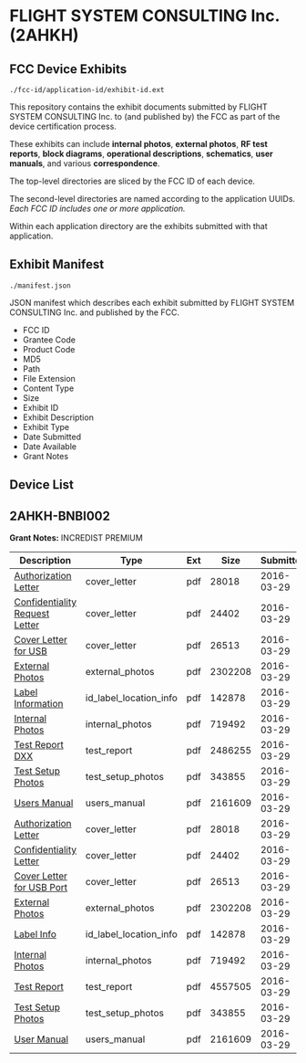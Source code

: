 # FLIGHT SYSTEM CONSULTING Inc. (2AHKH)
## FCC Device Exhibits

```
./fcc-id/application-id/exhibit-id.ext
```

This repository contains the exhibit documents submitted by FLIGHT SYSTEM CONSULTING Inc. to (and published by) the FCC as part of the device certification process.

These exhibits can include **internal photos**, **external photos**, **RF test reports**, **block diagrams**, **operational descriptions**, **schematics**, **user manuals**, and various **correspondence**.

The top-level directories are sliced by the FCC ID of each device.

The second-level directories are named according to the application UUIDs. *Each FCC ID includes one or more application.*

Within each application directory are the exhibits submitted with that application. 

## Exhibit Manifest

```
./manifest.json
```

JSON manifest which describes each exhibit submitted by FLIGHT SYSTEM CONSULTING Inc. and published by the FCC.

- FCC ID
- Grantee Code
- Product Code
- MD5
- Path
- File Extension
- Content Type
- Size
- Exhibit ID
- Exhibit Description
- Exhibit Type
- Date Submitted
- Date Available
- Grant Notes

## Device List
## 2AHKH-BNBI002
**Grant Notes:** INCREDIST PREMIUM

| Description | Type | Ext | Size | Submitted | Available |
| ----------- | ---- | --- | ---- | --------- | --------- |
| [Authorization Letter](2AHKH-BNBI002/b65fa1ec78318bff0736f4a917bbe950/2944733.pdf) | cover_letter | pdf | 28018 | 2016-03-29 | 2016-03-29 |
| [Confidentiality Request Letter](2AHKH-BNBI002/b65fa1ec78318bff0736f4a917bbe950/2944734.pdf) | cover_letter | pdf | 24402 | 2016-03-29 | 2016-03-29 |
| [Cover Letter for USB](2AHKH-BNBI002/b65fa1ec78318bff0736f4a917bbe950/2944735.pdf) | cover_letter | pdf | 26513 | 2016-03-29 | 2016-03-29 |
| [External Photos](2AHKH-BNBI002/b65fa1ec78318bff0736f4a917bbe950/2944730.pdf) | external_photos | pdf | 2302208 | 2016-03-29 | 2016-09-25 |
| [Label Information](2AHKH-BNBI002/b65fa1ec78318bff0736f4a917bbe950/2944736.pdf) | id_label_location_info | pdf | 142878 | 2016-03-29 | 2016-03-29 |
| [Internal Photos](2AHKH-BNBI002/b65fa1ec78318bff0736f4a917bbe950/2944731.pdf) | internal_photos | pdf | 719492 | 2016-03-29 | 2016-09-25 |
| [Test Report DXX](2AHKH-BNBI002/b65fa1ec78318bff0736f4a917bbe950/2944752.pdf) | test_report | pdf | 2486255 | 2016-03-29 | 2016-03-29 |
| [Test Setup Photos](2AHKH-BNBI002/b65fa1ec78318bff0736f4a917bbe950/2944732.pdf) | test_setup_photos | pdf | 343855 | 2016-03-29 | 2016-09-25 |
| [Users Manual](2AHKH-BNBI002/b65fa1ec78318bff0736f4a917bbe950/2944729.pdf) | users_manual | pdf | 2161609 | 2016-03-29 | 2016-09-25 |
| [Authorization Letter](2AHKH-BNBI002/b2e75e48dbe0e82c81443b8dea3f0998/2944733.pdf) | cover_letter | pdf | 28018 | 2016-03-29 | 2016-03-29 |
| [Confidentiality Letter](2AHKH-BNBI002/b2e75e48dbe0e82c81443b8dea3f0998/2944734.pdf) | cover_letter | pdf | 24402 | 2016-03-29 | 2016-03-29 |
| [Cover Letter for USB Port](2AHKH-BNBI002/b2e75e48dbe0e82c81443b8dea3f0998/2944735.pdf) | cover_letter | pdf | 26513 | 2016-03-29 | 2016-03-29 |
| [External Photos](2AHKH-BNBI002/b2e75e48dbe0e82c81443b8dea3f0998/2944730.pdf) | external_photos | pdf | 2302208 | 2016-03-29 | 2016-09-25 |
| [Label Info](2AHKH-BNBI002/b2e75e48dbe0e82c81443b8dea3f0998/2944736.pdf) | id_label_location_info | pdf | 142878 | 2016-03-29 | 2016-03-29 |
| [Internal Photos](2AHKH-BNBI002/b2e75e48dbe0e82c81443b8dea3f0998/2944731.pdf) | internal_photos | pdf | 719492 | 2016-03-29 | 2016-09-25 |
| [Test Report](2AHKH-BNBI002/b2e75e48dbe0e82c81443b8dea3f0998/2944737.pdf) | test_report | pdf | 4557505 | 2016-03-29 | 2016-03-29 |
| [Test Setup Photos](2AHKH-BNBI002/b2e75e48dbe0e82c81443b8dea3f0998/2944732.pdf) | test_setup_photos | pdf | 343855 | 2016-03-29 | 2016-09-25 |
| [User Manual](2AHKH-BNBI002/b2e75e48dbe0e82c81443b8dea3f0998/2944729.pdf) | users_manual | pdf | 2161609 | 2016-03-29 | 2016-09-25 |
